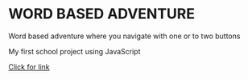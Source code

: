 # WORD BASED ADVENTURE


Word based adventure where you navigate with one or to two buttons

My first school project using JavaScript

[Click for link](https://madeleinegustafson.github.io/laboration1/)

